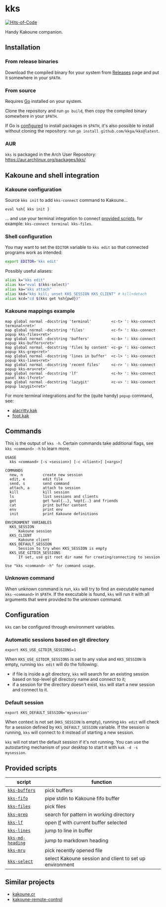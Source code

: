 # kks

[![Hits-of-Code](https://hitsofcode.com/github/kkga/kks?branch=main)](https://hitsofcode.com)

Handy Kakoune companion.

## Installation

### From release binaries

Download the compiled binary for your system from
[Releases](https://github.com/kkga/kks/releases) page and put it somewhere in
your `$PATH`.

### From source

Requires [Go](https://golang.org/) installed on your system.

Clone the repository and run `go build`, then copy the compiled binary somewhere
in your `$PATH`.

If Go is [configured](https://golang.org/ref/mod#go-install) to install packages
in `$PATH`, it's also possible to install without cloning the repository: run
`go install github.com/kkga/kks@latest`.

### AUR

`kks` is packaged in the Arch User Repository:
https://aur.archlinux.org/packages/kks/

## Kakoune and shell integration

### Kakoune configuration

Source `kks init` to add `kks-connect` command to Kakoune...

```kak
eval %sh{ kks init }
```

... and use your terminal integration to connect
[provided scripts](#provided-scripts), for example:
`kks-connect terminal kks-files`.

### Shell configuration

You may want to set the `EDITOR` variable to `kks edit` so that connected
programs work as intended:

```sh
export EDITOR='kks edit'
```

Possibly useful aliases:

```sh
alias k="kks edit"
alias ks="eval $(kks-select)"
alias ka="kks attach"
alias kkd="kks kill; unset KKS_SESSION KKS_CLIENT" # kill+detach
alias kcd="cd $(kks get %sh{pwd})"
```

### Kakoune mappings example

```kak
map global normal -docstring 'terminal'         <c-t> ': kks-connect terminal<ret>'
map global normal -docstring 'files'            <c-f> ': kks-connect popup kks-files<ret>'
map global normal -docstring 'buffers'          <c-b> ': kks-connect popup kks-buffers<ret>'
map global normal -docstring 'files by content' <c-g> ': kks-connect popup kks-grep<ret>'
map global normal -docstring 'lines in buffer'  <c-l> ': kks-connect popup kks-lines<ret>'
map global normal -docstring 'recent files'     <c-r> ': kks-connect popup kks-mru<ret>'
map global normal -docstring 'lf'               <c-h> ': kks-connect panel kks-lf<ret>'
map global normal -docstring 'lazygit'          <c-v> ': kks-connect popup lazygit<ret>'
```

For more terminal integrations and for the (quite handy) `popup` command, see:

- [alacritty.kak](https://github.com/alexherbo2/alacritty.kak)
- [foot.kak](https://github.com/kkga/foot.kak)

## Commands

This is the output of `kks -h`. Certain commands take additional flags, see
`kks <command> -h` to learn more.

```
USAGE
  kks <command> [-s <session>] [-c <client>] [<args>]

COMMANDS
  new, n         create new session
  edit, e        edit file
  send, s        send command
  attach, a      attach to session
  kill           kill session
  ls             list sessions and clients
  get            get %val{..}, %opt{..} and friends
  cat            print buffer content
  env            print env
  init           print Kakoune definitions

ENVIRONMENT VARIABLES
  KKS_SESSION
      Kakoune session
  KKS_CLIENT
      Kakoune client
  KKS_DEFAULT_SESSION
      Session to try when KKS_SESSION is empty
  KKS_USE_GITDIR_SESSIONS
      If set, use git root dir name for creating/connecting to session

Use "kks <command> -h" for command usage.
```

### Unknown command

When unknown command is run, `kks` will try to find an executable named
`kks-<command>` in `$PATH`. If the executable is found, `kks` will run it with
all arguments that were provided to the unknown command.

## Configuration

`kks` can be configured through environment variables.

### Automatic sessions based on git directory

```
export KKS_USE_GITDIR_SESSIONS=1
```

When `KKS_USE_GITDIR_SESSIONS` is set to any value and `KKS_SESSION` is empty,
running `kks edit` will do the following:

- if file is inside a git directory, `kks` will search for an existing session
  based on top-level git directory name and connect to it;
- if a session for the directory doesn't exist, `kks` will start a new session
  and connect to it.

### Default session

```
export KKS_DEFAULT_SESSION='mysession'
```

When context is not set (`KKS_SESSION` is empty), running `kks edit` will check
for a session defined by `KKS_DEFAULT_SESSION` variable. If the session is
running, `kks` will connect to it instead of starting a new session.

`kks` will not start the default session if it's not running. You can use the
autostarting mechanism of your desktop to start it with `kak -d -s mysession`.

## Provided scripts

| script                                       | function                                                |
| -------------------------------------------- | ------------------------------------------------------- |
| [`kks-buffers`](./scripts/kks-buffers)       | pick buffers                                            |
| [`kks-fifo`](./scripts/kks-fifo)             | pipe stdin to Kakoune fifo buffer                       |
| [`kks-files`](./scripts/kks-files)           | pick files                                              |
| [`kks-grep`](./scripts/kks-grep)             | search for pattern in working directory                 |
| [`kks-lf`](./scripts/kks-lf)                 | open [lf] with current buffer selected                  |
| [`kks-lines`](./scripts/kks-lines)           | jump to line in buffer                                  |
| [`kks-md-heading`](./scripts/kks-md-heading) | jump to markdown heading                                |
| [`kks-mru`](./scripts/kks-mru)               | pick recently opened file                               |
| [`kks-select`](./scripts/kks-select)         | select Kakoune session and client to set up environment |

[lf]: https://github.com/gokcehan/lf

## Similar projects

- [kakoune.cr](https://github.com/alexherbo2/kakoune.cr)
- [kakoune-remote-control](https://github.com/danr/kakoune-remote-control)
